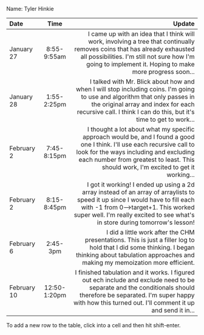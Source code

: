 Name: Tyler Hinkie

| Date        |     Time     |                                                                                                                                                                                                                                                     Update |
|:------------|:------------:|-----------------------------------------------------------------------------------------------------------------------------------------------------------------------------------------------------------------------------------------------------------:|
| January 27  | 8:55-9:55am  |                        I came up with an idea that I think will work, involving a tree that continually removes coins that has already exhausted all possibilities. I'm still not sure how I'm going to implement it. Hoping to make more progress soon... |
| January 28  | 1:55-2:25pm  |                    I talked with Mr. Blick about how and when I will stop including coins. I'm going to use and algorithm that only passes in the original array and index for each recursive call. I think I can do this, but it's time to get to work... |
| February 2  | 7:45-8:15pm  | I thought a lot about what my specific approach would be, and I found a good one I think. I'll use each recursive call to look for the ways including and excluding each number from greatest to least. This should work, I'm excited to get it working... |
| February 2  | 8:15-8:45pm  |      I got it working! I ended up using a 2d array instead of an array of arraylists to speed it up since I would have to fill each with -1 from 0-->target+1. This worked super well. I'm really excited to see what's in store during tomorrow's lesson! |
| February 6  |   2:45-3pm   |                                                        I did a little work after the CHM presentations. This is just a filler log to hold that I did some thinking. I began thinking about tabulation approaches and making my memoization more efficient. |
| February 10 | 12:50-1:20pm |                           I finished tabulation and it works. I figured out ech include and exclude need to be separate and the conditionals should therefore be separated. I'm super happy with how this turned out. I'll comment it up and send it in... |


To add a new row to the table, click into a cell and then hit shift-enter.